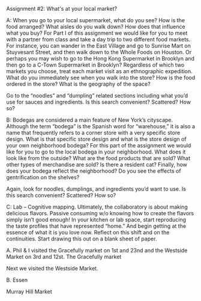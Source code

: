 Assignment #2: What's at your local market?

A: When you go to your local supermarket, what do you see? How is the food arranged? What aisles do you walk down? How does that influence what you buy? For Part I of this assignment we would like for you to meet with a partner from class and take a day trip to two different food markets. For instance, you can wander in the East Village and go to Sunrise Mart on Stuyvesant Street, and then walk down to the Whole Foods on Houston. Or perhaps you may wish to go to the Hong Kong Supermarket in Brooklyn and then go to a C-Town Supermarket in Brooklyn? Regardless of which two markets you choose, treat each market visit as an ethnographic expedition. What do you immediately see when you walk into the store? How is the food ordered in the store? What is the geography of the space?

Go to the “noodles” and “dumpling” related sections including what you’d use for sauces and ingredients. Is this search convenient? Scattered? How so?

B: Bodegas are considered a main feature of New York’s cityscape. Although the term “bodega” is the Spanish word for “warehouse,” it is also a name that frequently refers to a corner store with a very specific store design. What is that specific store design and what is the store design of your own neighborhood bodega? For this part of the assignment we would like for you to go to the local bodega in your neighborhood. What does it look like from the outside? What are the food products that are sold? What other types of merchandise are sold? Is there a resident cat? Finally, how does your bodega reflect the neighborhood? Do you see the effects of gentrification on the shelves?

Again, look for noodles, dumplings, and ingredients you’d want to use. Is this search convenient? Scattered? How so?

C: Lab – Cognitive mapping. Ultimately, the collaboratory is about making delicious flavors. Passive consuming w/o knowing how to create the flavors simply isn’t good enough! In your kitchen or lab space, start reproducing the taste profiles that have represented “home.” And begin getting at the essence of what it is you love now. Reflect on this shift and on the continuities. Start drawing this out on a blank sheet of paper.

A. Phil & I visited the Gracefully market on 1st and 23nd and the Westside Market on 3rd and 12st. The Gracefully market

Next we visited the Westside Market.

B. Essen

Murray Hill Market
